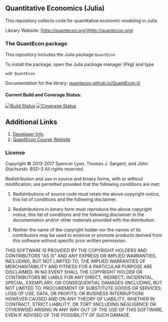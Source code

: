 
## Quantitative Economics (Julia)

This repository collects code for quantitative economic modeling in Julia

Library Website: [http://quantecon.org](http://quantecon.org)

### The QuantEcon package

This repository includes the Julia package `QuantEcon`

To install the package, open the Julia package manager (Pkg) and type

	add QuantEcon

Documentation for the library: [quantecon.github.io/QuantEcon.jl/](http://quantecon.github.io/QuantEcon.jl/)

#### Current Build and Coverage Status:

[![Build Status](https://travis-ci.org/QuantEcon/QuantEcon.jl.svg?branch=master)](https://travis-ci.org/QuantEcon/QuantEcon.jl)
[![Coverage Status](https://coveralls.io/repos/QuantEcon/QuantEcon.jl/badge.svg?branch=master&service=github)](https://coveralls.io/github/QuantEcon/QuantEcon.jl?branch=master)

## Additional Links

1. [Developer Info](http://quantecon.org/get_involved.html)
2. [QuantEcon Course Website](http://quant-econ.net)

### License


Copyright © 2013-2017 Spencer Lyon, Thomas J. Sargent, and John Stachurski: BSD-3
All rights reserved.

Redistribution and use in source and binary forms, with or without
modification, are permitted provided that the following conditions are met:

1. Redistributions of source code must retain the above copyright notice, this
   list of conditions and the following disclaimer.

2. Redistributions in binary form must reproduce the above copyright
  notice, this list of conditions and the following disclaimer in the
  documentation and/or other materials provided with the distribution.

3. Neither the name of the copyright holder nor the names of its
 contributors may be used to endorse or promote products derived from
 this software without specific prior written permission.

 THIS SOFTWARE IS PROVIDED BY THE COPYRIGHT HOLDERS AND CONTRIBUTORS
 "AS IS" AND ANY EXPRESS OR IMPLIED WARRANTIES, INCLUDING, BUT NOT
 LIMITED TO, THE IMPLIED WARRANTIES OF MERCHANTABILITY AND FITNESS FOR
 A PARTICULAR PURPOSE ARE DISCLAIMED. IN NO EVENT SHALL THE COPYRIGHT
 HOLDER OR CONTRIBUTORS BE LIABLE FOR ANY DIRECT, INDIRECT,
 INCIDENTAL, SPECIAL, EXEMPLARY, OR CONSEQUENTIAL DAMAGES (INCLUDING,
 BUT NOT LIMITED TO, PROCUREMENT OF SUBSTITUTE GOODS OR SERVICES; LOSS
 OF USE, DATA, OR PROFITS; OR BUSINESS INTERRUPTION) HOWEVER CAUSED
 AND ON ANY THEORY OF LIABILITY, WHETHER IN CONTRACT, STRICT
 LIABILITY, OR TORT (INCLUDING NEGLIGENCE OR OTHERWISE) ARISING IN ANY
 WAY OUT OF THE USE OF THIS SOFTWARE, EVEN IF ADVISED OF THE
 POSSIBILITY OF SUCH DAMAGE.
